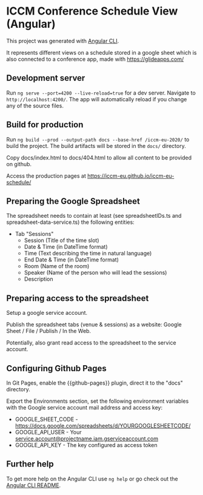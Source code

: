 # ICCM Conference Schedule View (Angular)

This project was generated with [Angular CLI](<https://github.com/angular/angular-cli>).

It represents different views on a schedule stored in a google sheet
which is also connected to a conference app, made with <https://glideapps.com/>

## Development server

Run `ng serve --port=4200 --live-reload=true` for a dev server. Navigate to `http://localhost:4200/`. The app will automatically reload if you change any of the source files.

## Build for production

Run `ng build --prod --output-path docs --base-href /iccm-eu-2020/` to build the project. The build artifacts will be stored in the `docs/` directory.

Copy docs/index.html to docs/404.html to allow all content to be provided on github.

Access the production pages at https://iccm-eu.github.io/iccm-eu-schedule/

## Preparing the Google Spreadsheet

The spreadsheet needs to contain at least (see spreadsheetIDs.ts and spreadsheet-data-service.ts) the following entities:

* Tab "Sessions"
  * Session (Title of the time slot)
  * Date & Time (in DateTime format)
  * Time (Text describing the time in natural language)
  * End Date & Time (in DateTime format)
  * Room (Name of the room)
  * Speaker (Name of the person who will lead the sessions)
  * Description

## Preparing access to the spreadsheet

Setup a google service account.

Publish the spreadsheet tabs (venue & sessions) as a website:  Google Sheet / File / Publish / In the Web.

Potentially, also grant read access to the spreadsheet to the service account. 

## Configuring Github Pages

In Git Pages, enable the {{github-pages}} plugin, direct it to the "docs" directory.

Export the Environments section, set the following environment variables with the Google service account mail address and access key:

* GOOGLE_SHEET_CODE - https://docs.google.com/spreadsheets/d/YOURGOOGLESHEETCODE/
* GOOGLE_API_USER - Your service.account@projectname.iam.gserviceaccount.com
* GOOGLE_API_KEY - The key configured as access token

## Further help

To get more help on the Angular CLI use `ng help` or go check out the [Angular CLI README](<https://github.com/angular/angular-cli/blob/master/README.md>).
